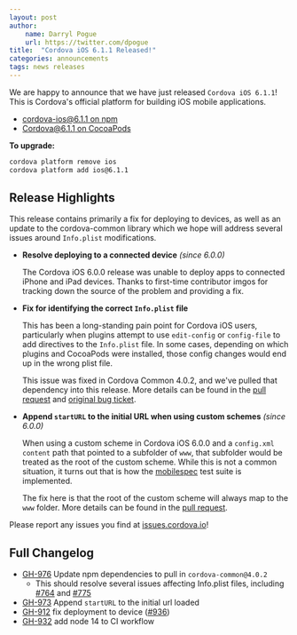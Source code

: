 ```yaml
---
layout: post
author:
    name: Darryl Pogue
    url: https://twitter.com/dpogue
title:  "Cordova iOS 6.1.1 Released!"
categories: announcements
tags: news releases
---
```


We are happy to announce that we have just released `Cordova iOS 6.1.1`! This is Cordova's official platform for building iOS mobile applications.

* [cordova-ios@6.1.1 on npm](https://www.npmjs.com/package/cordova-ios)
* [Cordova@6.1.1 on CocoaPods](https://cocoapods.org/pods/Cordova)

**To upgrade:**

```bash
cordova platform remove ios
cordova platform add ios@6.1.1
```

## Release Highlights

This release contains primarily a fix for deploying to devices, as well as an update to the cordova-common library which we hope will address several issues around `Info.plist` modifications.

* **Resolve deploying to a connected device** *(since 6.0.0)*

    The Cordova iOS 6.0.0 release was unable to deploy apps to connected iPhone and iPad devices. Thanks to first-time contributor imgos for tracking down the source of the problem and providing a fix.


* **Fix for identifying the correct `Info.plist` file**

    This has been a long-standing pain point for Cordova iOS users, particularly when plugins attempt to use `edit-config` or `config-file` to add directives to the `Info.plist` file. In some cases, depending on which plugins and CocoaPods were installed, those config changes would end up in the wrong plist file.

    This issue was fixed in Cordova Common 4.0.2, and we've pulled that dependency into this release.  More details can be found in the [pull request](https://github.com/apache/cordova-common/pull/148) and [original bug ticket](https://github.com/apache/cordova-common/issues/144).


* **Append `startURL` to the initial URL when using custom schemes** *(since 6.0.0)*

    When using a custom scheme in Cordova iOS 6.0.0 and a `config.xml` `content` path that pointed to a subfolder of `www`, that subfolder would be treated as the root of the custom scheme.  While this is not a common situation, it turns out that is how the [mobilespec](https://github.com/apache/cordova-mobile-spec) test suite is implemented.

    The fix here is that the root of the custom scheme will always map to the `www` folder. More details can be found in the [pull request](https://github.com/apache/cordova-ios/pull/973).

Please report any issues you find at [issues.cordova.io](http://issues.cordova.io/)!

<!--more-->
## Full Changelog

* [GH-976](https://github.com/apache/cordova-ios/pull/976) Update npm dependencies to pull in `cordova-common@4.0.2`
    * This should resolve several issues affecting Info.plist files, including [#764](https://github.com/apache/cordova-ios/issues/764) and [#775](https://github.com/apache/cordova-ios/issues/775)
* [GH-973](https://github.com/apache/cordova-ios/pull/973) Append `startURL` to the initial url loaded
* [GH-912](https://github.com/apache/cordova-ios/issues/912) fix deployment to device ([#936](https://github.com/apache/cordova-ios/pull/936))
* [GH-932](https://github.com/apache/cordova-ios/pull/932) add node 14 to CI workflow
